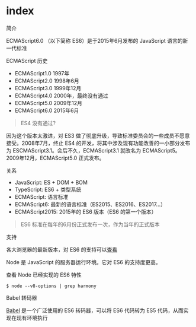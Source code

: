 # index

简介

ECMAScript6.0 （以下简称 ES6）是于2015年6月发布的 JavaScript 语言的新一代标准

ECMAScript 历史

- ECMAScript1.0 1997年
- ECMAScript2.0 1998年6月
- ECMAScript3.0 1999年12月
- ECMAScript4.0 2000年，最终没有通过
- ECMAScript5.0 2009年12月
- ECMAScript6.0 2015年6月

> ES4 没有通过?


因为这个版本太激进，对 ES3 做了彻底升级，导致标准委员会的一些成员不愿意接受。2008年7月，终止 ES4 的开发，将其中涉及现有功能改善的一小部分发布为 ESCMAScript3.1。会后不久，ECMAScript3.1 就改名为 ECMAScript5。2009年12月，ECMAScript5.0 正式发布。

关系

- JavaScript: ES + DOM + BOM
- TypeScript: ES6 + 类型系统
- ECMAScript: 语言标准
- ECMAScript6: 最新的语言标准（ES2015、ES2016、ES2017...）
- ECMAScript2015: 2015年的 ES6 版本（ES6 的第一个版本）

> ES6 标准在每年的6月份正式发布一次，作为当年的正式版本


支持

各大浏览器的最新版本，对 ES6 的支持可以[查看](https://kangax.github.io/compat-table/es6/)

Node 是 JavaScript 的服务器运行环境。它对 ES6 的支持度更高。

查看 Node 已经实现的 ES6 特性

```纯文本
$ node --v8-options | grep harmony
```


Babel 转码器

[Babel](https://babeljs.io/) 是一个广泛使用的 ES6 转码器，可以将 ES6 代码转为 ES5 代码，从而实现在现有环境执行

